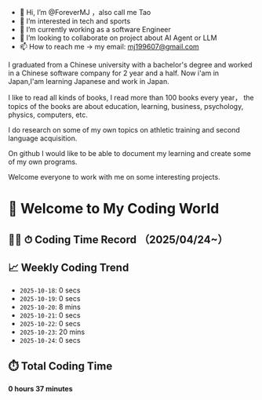 - 👋 Hi, I’m @ForeverMJ ，also call me Tao
- 👀 I’m interested in tech and sports
- 🌱 I’m currently working as a software Engineer
- 💞️ I’m looking to collaborate on project about AI Agent or LLM
- 📫 How to reach me -> my email:  mj199607@gmail.com

<!---
ForeverMJ/ForeverMJ is a ✨ special ✨ repository because its `README.md` (this file) appears on your GitHub profile.
You can click the Preview link to take a look at your changes.
--->
I graduated from a Chinese university with a bachelor's degree and worked in a Chinese software company for 2 year and a half.
Now i'am in Japan,I'am learning Japanese and work in Japan.

I like to read all kinds of books, I read more than 100 books every year，
the topics of the books are about education, learning, business, psychology, physics, computers, etc.

I do research on some of my own topics on athletic training and second language acquisition.

On github I would like to be able to document my learning and create some of my own programs.

Welcome everyone to work with me on some interesting projects.

## 

# 👋 Welcome to My Coding World

## 🧑‍💻 ⏱ Coding Time Record （2025/04/24~）

<!--START_SECTION:waka-->
## 📈 Weekly Coding Trend

- `2025-10-18`: 0 secs
- `2025-10-19`: 0 secs
- `2025-10-20`: 8 mins
- `2025-10-21`: 0 secs
- `2025-10-22`: 0 secs
- `2025-10-23`: 20 mins
- `2025-10-24`: 0 secs
<!--END_SECTION:waka-->

<!--START_SECTION:total-->
## ⏱️ Total Coding Time

**0 hours 37 minutes**
<!--END_SECTION:total-->
